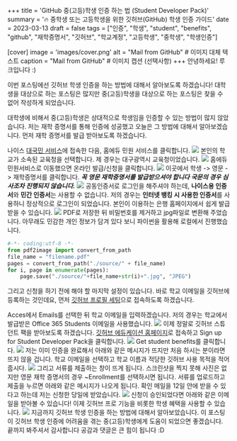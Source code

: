 +++
title = 'GitHub 중(고등)학생 인증 하는 법 (Student Developer Pack)'
summary = '🔥 중학생 또는 고등학생을 위한 깃허브(GitHub) 학생 인증 가이드'
date = 2023-03-13
draft = false
tags = ["인증", "학생", "student", "benefits", "github", "재학증명서", "깃허브", "학교계정", "고등학생", "중학생", "학생인증"]

[cover]
image = 'images/cover.png'
alt = "Mail from GitHub"  # 이미지 대체 텍스트
caption = "Mail from GitHub"  # 이미지 캡션 (선택사항)
+++
안녕하세요! 루크입니다 :)

이번 포스팅에선 깃허브 학생 인증을 하는 방법에 대해서 알아보도록 하겠습니다! 대학생을 대상으로 하는 포스팅은 많지만 중(고등)학생을 대상으로 하는 포스팅은 찾을 수 없어 작성하게 되었습니다.

대학생에 비해서 중(고등)학생은 상대적으로 학생임을 인증할 수 있는 방법이 많지 않았습니다. 저는 재학 증명서를 통해 인증에 성공했고 오늘은 그 방법에 대해서 알아보겠습니다. 먼저 재학 증명서를 발급 받아보도록 하겠습니다.

나이스 [대국민 서비스](https://neis.go.kr/)에 접속한 다음, 홈에듀 민원 서비스를 클릭합니다.
![](images/Pasted%20image%2020240526115141.png)
본인의 학교가 소속된 교육청을 선택합니다. 제 경우는 대구광역시 교육청이었습니다.
![](images/Pasted%20image%2020240526115158.png)
홈에듀 민원서비스로 이동했으면 온라인 발급/신청을 클릭합니다.
![](images/Pasted%20image%2020240526115212.png)
이곳에서 학생 -> 영문 -> 재학증명서를 클릭합니다.
**_꼭 *영문* 재학증명서를 발급받으셔야 합니다 국문의 경우 심사조차 진행되지 않습니다._**
![](images/Pasted%20image%2020240526115227.png)
공동인증서로 로그인을 해주셔야 하는데, **나이스용 인증서**와 **민간 인증서**는 사용할 수 없습니다.
저의 경우는 **인터넷 뱅킹 시 사용한 인증서**를 사용하니 정상적으로 로그인이 되었습니다.
본인이 이용하는 은행 홈페이지에서 쉽게 발급받을 수 있습니다.
![](images/Pasted%20image%2020240526115236.png)
PDF로 저장한 뒤 비밀번호를 제거하고 jpg파일로 변환해 주었습니다.
아무래도 민감한 개인 정보가 담겨 있다 보니 파이썬을 활용해 로컬에서 진행했습니다.
```python
#-*- coding:utf-8 -*-
from pdf2image import convert_from_path
file_name = "filename.pdf"
pages = convert_from_path("./source/" + file_name)
for i, page in enumerate(pages):
	page.save("./source/"+file_name+str(i)+".jpg", "JPEG")
```
그리고 신청을 하기 전에 해야 할 마지막 설정이 있습니다.
바로 학교 이메일을 깃허브에 등록하는 것인데요,
먼저 [깃허브 프로필 세팅](https://github.com/settings/profile)으로 접속하도록 하겠습니다.

Acces에서 Emails를 선택한 뒤 학교 이메일을 입력하겠습니다.
저의 경우는 학교에서 발급받은 Office 365 Students 이메일을 사용했습니다.
![](images/Pasted%20image%2020240526115404.png)
이제 정말로 깃허브 스튜던트 팩을 받아보도록 하겠습니다.
[깃허브 에듀케이션 홈페이지](https://education.github.com/pack)로 접속하고 Sign up for Student Developer Pack을 클릭합니다.
![](images/Pasted%20image%2020240526115413.png)
Get student benefits를 클릭합니다.
![](images/Pasted%20image%2020240526115422.png)
저는 이미 인증을 완료해서 아래와 같은 메시지가 뜨지만 처음 하시는 분이라면 뜨지 않을 겁니다.
학교 이메일을 선택하고 학교 이름과 적당한 깃허브 사용 목적을 적어줍시다.
![](images/Pasted%20image%2020240526115438.png)
그리고 서류를 제출하는 창이 뜨게 됩니다.
스크린샷을 찍지 못해 사진은 없지만 영문 재학 증명서의 경우 ~Enrollment를 선택하시면 됩니다.
서류를 업로드하고 제출을 누르면 아래와 같은 메시지가 나오게 됩니다.
확인 메일을 12일 안에 받을 수 있다고 하는데 저는 신청한 당일에 받았습니다.
![](images/Pasted%20image%2020240526115446.png)
신청이 승인되었다면 아래와 같은 이메일을 받아볼 수 있습니다!
이제 깃허브 프로 기능을 비롯한 학생 혜택을 사용할 수 있습니다.
![](images/Pasted%20image%2020240526115455.png)
지금까지 깃허브 학생 인증을 하는 방법에 대해서 알아보았습니다.
이 포스팅이 깃허브 학생 인증에 어려움을 겪는 중(고등)학생에게 도움이 되었으면 좋겠습니다.
끝까지 봐주셔서 감사합니다 공감과 댓글은 큰 힘이 됩니다 :D